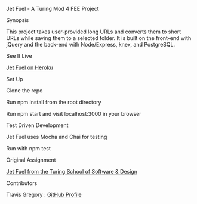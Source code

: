 Jet Fuel - A Turing Mod 4 FEE Project

Synopsis

This project takes user-provided long URLs and converts them to short URLs while saving them to a selected folder. It is built on the front-end with jQuery and the back-end with Node/Express, knex, and PostgreSQL.

See It Live

[Jet Fuel on Heroku](https://tg-jetfuel.herokuapp.com/)

Set Up

Clone the repo

Run npm install from the root directory

Run npm start and visit localhost:3000 in your browser

Test Driven Development

Jet Fuel uses Mocha and Chai for testing

Run with npm test

Original Assignment

[Jet Fuel from the Turing School of Software & Design](http://frontend.turing.io/projects/jet-fuel.html)

Contributors

Travis Gregory : [GitHub Profile](https://github.com/tlgreg86)
